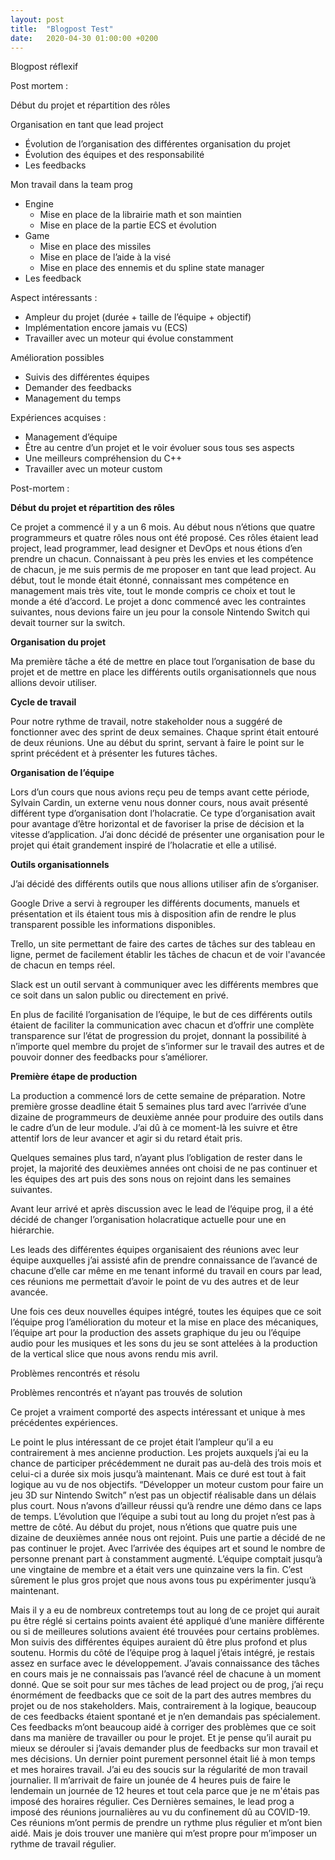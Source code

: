 ```yaml
---
layout: post
title:  "Blogpost Test"
date:   2020-04-30 01:00:00 +0200
---
```


Blogpost réflexif

Post mortem :

Début du projet et répartition des rôles

Organisation en tant que lead project



*   Évolution de l’organisation des différentes organisation du projet
*   Évolution des équipes et des responsabilité
*   Les feedbacks

Mon travail dans la team prog



*   Engine
    *   Mise en place de la librairie math et son maintien
    *   Mise en place de la partie ECS et évolution
*   Game
    *   Mise en place des missiles
    *   Mise en place de l’aide à la visé
    *   Mise en place des ennemis et du spline state manager
*   Les feedback

Aspect intéressants :



*   Ampleur du projet (durée + taille de l’équipe + objectif)
*   Implémentation encore jamais vu (ECS)
*   Travailler avec un moteur qui évolue constamment

Amélioration possibles 



*   Suivis des différentes équipes
*   Demander des feedbacks
*   Management du temps

Expériences acquises :



*   Management d’équipe
*   Être au centre d’un projet et le voir évoluer sous tous ses aspects
*   Une meilleurs compréhension du C++
*   Travailler avec un moteur custom



Post-mortem :

**Début du projet et répartition des rôles**

Ce projet a commencé il y a un 6 mois. Au début nous n’étions que quatre programmeurs et quatre rôles nous ont été proposé. Ces rôles étaient lead project, lead programmer, lead designer et DevOps et nous étions d’en prendre un chacun. Connaissant à peu près les envies et les compétence de chacun, je me suis permis de me proposer en tant que lead project. Au début, tout le monde était étonné, connaissant mes compétence en management mais très vite, tout le monde compris ce choix et tout le monde a été d’accord. Le projet a donc commencé avec les contraintes suivantes, nous devions faire un jeu pour la console Nintendo Switch qui devait tourner sur la switch.

**Organisation du projet**

Ma première tâche a été de mettre en place tout l’organisation de base du projet et de mettre en place les différents outils organisationnels que nous allions devoir utiliser.

**Cycle de travail**

Pour notre rythme de travail, notre stakeholder nous a suggéré de fonctionner avec des sprint de deux semaines. Chaque sprint était entouré de deux réunions. Une au début du sprint, servant à faire le point sur le sprint précédent et à présenter les futures tâches.

**Organisation de l’équipe**

Lors d’un cours que nous avions reçu peu de temps avant cette période, Sylvain Cardin, un externe venu nous donner cours, nous avait présenté différent type d’organisation dont l’holacratie. Ce type d’organisation avait pour avantage d’être horizontal et de favoriser la prise de décision et la vitesse d’application. J’ai donc décidé de présenter une organisation pour le projet qui était grandement inspiré de l’holacratie et elle a utilisé.

**Outils organisationnels**

J’ai décidé des différents outils que nous allions utiliser afin de s’organiser.

Google Drive a servi à regrouper les différents documents, manuels et présentation et ils étaient tous mis à disposition afin de rendre le plus transparent possible les informations disponibles. 

Trello, un site permettant de faire des cartes de tâches sur des tableau en ligne, permet de facilement établir les tâches de chacun et de voir l'avancée de chacun en temps réel.

Slack est un outil servant à communiquer avec les différents membres que ce soit dans un salon public ou directement en privé.

En plus de facilité l’organisation de l’équipe, le but de ces différents outils étaient de faciliter la communication avec chacun et d’offrir une complète transparence sur l’état de progression du projet, donnant la possibilité à n’importe quel membre du projet de s’informer sur le travail des autres et de pouvoir donner des feedbacks pour s’améliorer.

**Première étape de production**

La production a commencé lors de cette semaine de préparation. Notre première grosse deadline était 5 semaines plus tard avec l’arrivée d’une dizaine de programmeurs de deuxième année pour produire des outils dans le cadre d’un de leur module. J’ai dû à ce moment-là les suivre et être attentif lors de leur avancer et agir si du retard était pris. 

Quelques semaines plus tard, n’ayant plus l’obligation de rester dans le projet, la majorité des deuxièmes années ont choisi de ne pas continuer et les équipes des art puis des sons nous on rejoint dans les semaines suivantes.

Avant leur arrivé et après discussion avec le lead de l’équipe prog, il a été décidé de changer l’organisation holacratique actuelle pour une en hiérarchie.

Les leads des différentes équipes organisaient des réunions avec leur équipe auxquelles j’ai assisté afin de prendre connaissance de l’avancé de chacune d’elle car même en me tenant informé du travail en cours par lead, ces réunions me permettait d’avoir le point de vu des autres et de leur avancée.

Une fois ces deux nouvelles équipes intégré, toutes les équipes que ce soit l’équipe prog l’amélioration du moteur et la mise en place des mécaniques, l’équipe art pour la production des assets graphique du jeu ou l’équipe audio pour les musiques et les sons du jeu se sont attelées à la production de la vertical slice que nous avons rendu mis avril.

Problèmes rencontrés et résolu

Problèmes rencontrés et n’ayant pas trouvés de solution



Ce projet a vraiment comporté des aspects intéressant et unique à mes précédentes expériences.

Le point le plus intéressant de ce projet était l’ampleur qu’il a eu contrairement à mes ancienne production. Les projets auxquels j’ai eu la chance de participer précédemment ne durait pas au-delà des trois mois et celui-ci a durée six mois jusqu’à maintenant. Mais ce duré est tout à fait logique au vu de nos objectifs. “Développer un moteur custom pour faire un jeu 3D sur Nintendo Switch” n’est pas un objectif réalisable dans un délais plus court. Nous n’avons d’ailleur réussi qu’à rendre une démo dans ce laps de temps. L’évolution que l’équipe a subi tout au long du projet n’est pas à mettre de côté. Au début du projet, nous n’étions que quatre puis une dizaine de deuxièmes année nous ont rejoint. Puis une partie a décidé de ne pas continuer le projet. Avec l’arrivée des équipes art et sound le nombre de personne prenant part à constamment augmenté. L’équipe comptait jusqu’à une vingtaine de membre et a était vers une quinzaine vers la fin. C’est sûrement le plus gros projet que nous avons tous pu expérimenter jusqu’à maintenant.

Mais il y a eu de nombreux contretemps tout au long de ce projet qui aurait pu être réglé si certains points avaient été appliqué d’une manière différente ou si de meilleures solutions avaient été trouvées pour certains problèmes. Mon suivis des différentes équipes auraient dû être plus profond et plus soutenu. Hormis du côté de l’équipe prog à laquel j’étais intégré, je restais assez en surface avec le développement. J’avais connaissance des tâches en cours mais je ne connaissais pas l’avancé réel de chacune à un moment donné. Que se soit pour sur mes tâches de lead project ou de prog, j’ai reçu énormément de feedbacks que ce soit de la part des autres membres du projet ou de nos stakeholders. Mais, contrairement à la logique, beaucoup de ces feedbacks étaient spontané et je n’en demandais pas spécialement. Ces feedbacks m’ont beaucoup aidé à corriger des problèmes que ce soit dans ma manière de travailler ou pour le projet. Et je pense qu’il aurait pu mieux se dérouler si j’avais demander plus de feedbacks sur mon travail et mes décisions. Un dernier point purement personnel était lié à mon temps et mes horaires travail. J’ai eu des soucis sur la régularité de mon travail journalier. Il m’arrivait de faire un jounée de 4 heures puis de faire le lendemain un journée de 12 heures et tout cela parce que je ne m'étais pas imposé des horaires régulier. Ces Dernières semaines, le lead prog a imposé des réunions journalières au vu du confinement dû au COVID-19. Ces réunions m’ont permis de prendre un rythme plus régulier et m’ont bien aidé. Mais je dois trouver une manière qui m’est propre pour m’imposer un rythme de travail régulier.